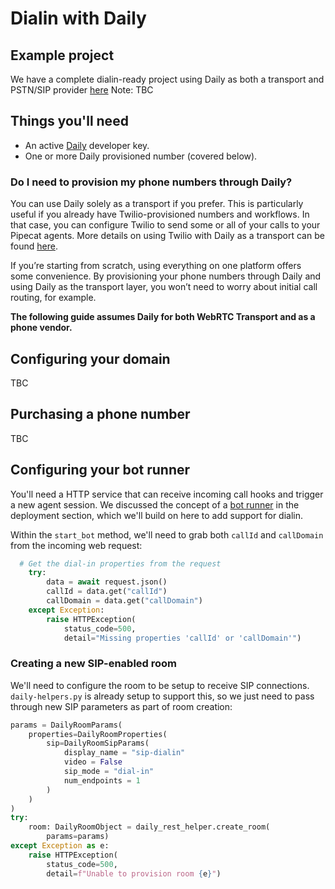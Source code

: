 # Dialin with Daily

## Example project

We have a complete dialin-ready project using Daily as both a transport and PSTN/SIP provider [here](#) Note: TBC

## Things you'll need

- An active [Daily](daily.co) developer key.
- One or more Daily provisioned number (covered below).

### Do I need to provision my phone numbers through Daily?

You can use Daily solely as a transport if you prefer. This is particularly useful if you already have Twilio-provisioned numbers and workflows. In that case, you can configure Twilio to send some or all of your calls to your Pipecat agents. More details on using Twilio with Daily as a transport can be found [here](#TBC).

If you’re starting from scratch, using everything on one platform offers some convenience. By provisioning your phone numbers through Daily and using Daily as the transport layer, you won’t need to worry about initial call routing, for example.

**The following guide assumes Daily for both WebRTC Transport and as a phone vendor.**

## Configuring your domain

TBC

## Purchasing a phone number

TBC

## Configuring your bot runner

You'll need a HTTP service that can receive incoming call hooks and trigger a new agent session. We discussed the concept of a [bot runner](http://localhost:3000/docs/deploying-your-bot/basic-pattern) in the deployment section, which we'll build on here to add support for dialin.

Within the `start_bot` method, we'll need to grab both `callId` and `callDomain` from the incoming web request:

```python
  # Get the dial-in properties from the request
    try:
        data = await request.json()
        callId = data.get("callId")
        callDomain = data.get("callDomain")
    except Exception:
        raise HTTPException(
            status_code=500,
            detail="Missing properties 'callId' or 'callDomain'")
```

### Creating a new SIP-enabled room

We'll need to configure the room to be setup to receive SIP connections. `daily-helpers.py` is already setup to support this, so we just need to pass through new SIP parameters as part of room creation:

```python
params = DailyRoomParams(
    properties=DailyRoomProperties(
        sip=DailyRoomSipParams(
            display_name = "sip-dialin"
            video = False
            sip_mode = "dial-in"
            num_endpoints = 1
        )
    )
)
try:
    room: DailyRoomObject = daily_rest_helper.create_room(
        params=params)
except Exception as e:
    raise HTTPException(
        status_code=500,
        detail=f"Unable to provision room {e}")
```